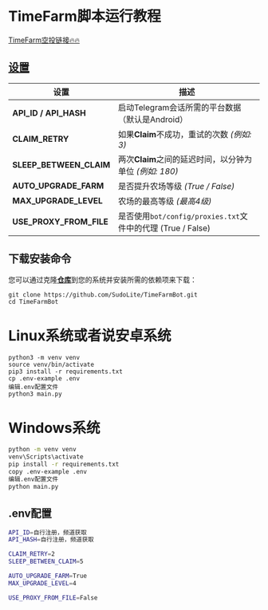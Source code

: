 # TimeFarm脚本运行教程

[TimeFarm空投链接🔥🔥](https://t.me/TimeFarmCryptoBot?start=Lj81LtA84TFprV5q)

## [设置](https://github.com/SudoLite/TimeFarmBot/blob/main/.env-example)
| 设置                      | 描述                                                                         |
|---------------------------|-------------------------------------------------------------------------------|
| **API_ID / API_HASH**     | 启动Telegram会话所需的平台数据（默认是Android）                               |
| **CLAIM_RETRY**           | 如果**Claim**不成功，重试的次数 _(例如: 3)_                                  |
| **SLEEP_BETWEEN_CLAIM**   | 两次**Claim**之间的延迟时间，以分钟为单位 _(例如: 180)_                       |
| **AUTO_UPGRADE_FARM**     | 是否提升农场等级 _(True / False)_                                             |
| **MAX_UPGRADE_LEVEL**     | 农场的最高等级 _(最高4级)_                                                   |
| **USE_PROXY_FROM_FILE**   | 是否使用`bot/config/proxies.txt`文件中的代理 (True / False)                   |





## 下载安装命令
您可以通过克隆[**仓库**](https://github.com/SudoLite/TimeFarmBot)到您的系统并安装所需的依赖项来下载：
```shell
git clone https://github.com/SudoLite/TimeFarmBot.git
cd TimeFarmBot
```
# Linux系统或者说安卓系统
```
python3 -m venv venv
source venv/bin/activate
pip3 install -r requirements.txt
cp .env-example .env
编辑.env配置文件
python3 main.py
```
# Windows系统
```bash
python -m venv venv
venv\Scripts\activate
pip install -r requirements.txt
copy .env-example .env
编辑.env配置文件
python main.py
```

## .env配置
``` bash
API_ID=自行注册，频道获取
API_HASH=自行注册，频道获取

CLAIM_RETRY=2
SLEEP_BETWEEN_CLAIM=5

AUTO_UPGRADE_FARM=True
MAX_UPGRADE_LEVEL=4

USE_PROXY_FROM_FILE=False
```
